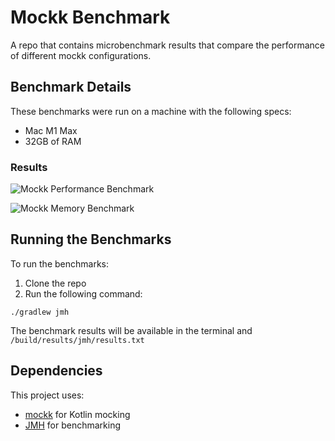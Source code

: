 # Mockk Benchmark

A repo that contains microbenchmark results that compare the performance of different mockk configurations.

## Benchmark Details

These benchmarks were run on a machine with the following specs:
- Mac M1 Max
- 32GB of RAM

### Results

![Mockk Performance Benchmark](https://github.com/user-attachments/assets/d7feb900-0c10-4693-b646-5ffe90278d31)

![Mockk Memory Benchmark](https://github.com/user-attachments/assets/23f18027-e1e4-4e7b-8918-c0e893fce95c)


## Running the Benchmarks

To run the benchmarks:

1. Clone the repo
2. Run the following command:
```
./gradlew jmh
```
The benchmark results will be available in the terminal and `/build/results/jmh/results.txt`

## Dependencies

This project uses:
- [mockk](https://mockk.io/) for Kotlin mocking
- [JMH](https://openjdk.org/projects/code-tools/jmh/) for benchmarking
